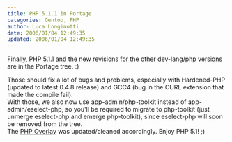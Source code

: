 ```yaml
---
title: PHP 5.1.1 in Portage
categories: Gentoo, PHP
author: Luca Longinotti
date: 2006/01/04 12:49:35
updated: 2006/01/04 12:49:35
---
```

Finally, PHP 5.1.1 and the new revisions for the other dev-lang/php versions are in the Portage tree. :)

Those should fix a lot of bugs and problems, especially with Hardened-PHP (updated to latest 0.4.8 release)
and GCC4 (bug in the CURL extension that made the compile fail).  
With those, we also now use app-admin/php-toolkit instead of app-admin/eselect-php, so you'll be required
to migrate to php-toolkit (just unmerge eselect-php and emerge php-toolkit), since eselect-php will soon
be removed from the tree.  
The [PHP Overlay][] was updated/cleaned accordingly. Enjoy PHP 5.1! ;)

[PHP Overlay]: https://overlays.gentoo.org/proj/php/timeline "Gentoo PHP Overlay"
